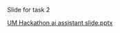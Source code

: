 Slide for task 2

[UM Hackathon ai assistant slide.pptx](https://github.com/user-attachments/files/19720359/UM.Hackathon.ai.assistant.slide.pptx)
